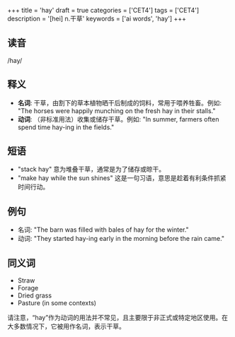 +++
title = 'hay'
draft = true
categories = ['CET4']
tags = ['CET4']
description = '[hei] n.干草'
keywords = ['ai words', 'hay']
+++

## 读音
/hay/

## 释义
- **名词**: 干草，由割下的草本植物晒干后制成的饲料，常用于喂养牲畜。例如: "The horses were happily munching on the fresh hay in their stalls."
- **动词**: （非标准用法）收集或储存干草。例如: "In summer, farmers often spend time hay-ing in the fields."

## 短语
- "stack hay" 意为堆叠干草，通常是为了储存或晾干。
- "make hay while the sun shines" 这是一句习语，意思是趁着有利条件抓紧时间行动。

## 例句
- 名词: "The barn was filled with bales of hay for the winter."
- 动词: "They started hay-ing early in the morning before the rain came."

## 同义词
- Straw
- Forage
- Dried grass
- Pasture (in some contexts)

请注意，“hay”作为动词的用法并不常见，且主要限于非正式或特定地区使用。在大多数情况下，它被用作名词，表示干草。
